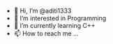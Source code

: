 - 👋 Hi, I’m @aditi1333
- 👀 I’m interested in Programming 
- 🌱 I’m currently learning C++
- 📫 How to reach me ...

<!---
aditi1333/aditi1333 is a ✨ special ✨ repository because its `README.md` (this file) appears on your GitHub profile.
You can click the Preview link to take a look at your changes.
--->
